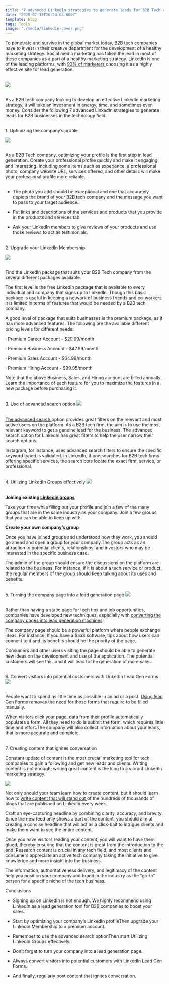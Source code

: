 ```yaml
---
title: "7 advanced LinkedIn strategies to generate leads for B2B Tech companies"
date: "2020-07-13T16:24:04.000Z"
template: blog
tags: Tools
image: "./media/linkedin-cover.png"
---
```


To penetrate and survive in the global market today, B2B tech companies have to invest in their creative department for the development of a healthy marketing strategy.
Social media marketing has taken the lead in most of these companies as a part of a healthy marketing strategy. LinkedIn is one of the leading platforms, with <a target="_blank" href="https://www.falcon.io/insights-hub/topics/social-media-strategy/the-essential-linkedin-b2b-marketing-guide-for-2018/">   93% of marketers </a> choosing it as a highly effective site for lead generation. <br> </br>

<img src="./media/linkedin-1.png"> <br> </br>

As a B2B tech company looking to develop an effective LinkedIn marketing strategy, it will take an investment in energy, time, and sometimes even money.
Consider the following 7 advanced LinkedIn strategies to generate leads for B2B businesses in the technology field. <br> </br>

<title-5 align="centered"> 1.  	Optimizing the company’s profile </title-5>

<img src="./media/linkedin-2.PNG"> <br> </br>

As a B2B Tech company, optimizing your profile is the first step in lead generation. Create your professional profile quickly and make it engaging and interesting. Including some items such as  experience, a professional photo, company website URL, services offered, and other details will make your professional profile more reliable. <br> </br>

* The photo you add should be exceptional and one that accurately depicts the brand of your B2B tech company and the message you want to pass to your target audience.

* Put links  and descriptions of the services and products that you provide in the products and services tab.

* Ask your LinkedIn members to give reviews of your products and use those reviews to act as testimonials.  <br> </br>

<title-5 align="centered"> 2.  	Upgrade your LinkedIn Membership </title-5>

<img src="./media/linkedin-3.PNG"> <br> </br>

Find the LinkedIn package that suits your B2B Tech company from the several different packages available.

The first level is the free LinkedIn package that is available to every individual and company that signs up to LinkedIn. Though this basic package is useful in keeping a network of business friends and co-workers, it is limited in terms of features that would be needed by a B2B tech company.

A good level of package that suits businesses is the premium package, as it has more advanced features. The following are the available different pricing levels for different needs:

·         Premium Career Account - $29.99/month

·         Premium Business Account - $47.99/month

·         Premium Sales Account - $64.99/month

·         Premium Hiring Account - $99.95/month 

Note that the above Business, Sales, and Hiring account are billed annually. Learn the importance of each feature for you to maximize the features in a new package before purchasing it. <br> </br>


<title-5 align="centered"> 3.      Use of advanced search option </title-5>
<img src="./media/linkedin-4.jpg"> <br> </br>

<a target="_blank" href="https://www.cleverly.co/blog/linkedin-advanced-search-tactics-101">   The advanced search </a> option provides great filters on the relevant and most active users on the platform. As a B2B tech firm, the aim is to use the most relevant keyword to get a genuine lead for the business. The advanced search option for LinkedIn has great filters to help the user narrow their search options.

Instagram, for instance, uses advanced search filters to ensure the specific keyword typed is validated. In LinkedIn, if one searches for B2B tech firms offering specific services, the search bots locate the exact firm, service, or professional. <br> </br>

<title-5 align="centered"> 4.      Utilizing LinkedIn Groups effectively </title-5>
<img src="./media/linkedin-5.gif"> <br> </br>

**Joining existing <a target="_blank" href="https://blog.linkedin.com/2018/september/10/unveiling-a-new-linkedin-groups-experience-a-shared-space-to-build-community">    Linkedin groups </a>**

Take your time while filling out your profile and join a few of the many groups that are in the same industry as your company. Join a few groups that you can be able to keep up with.

**Create your own company’s group**

Once you have joined groups and understood how they work, you should go ahead and open a group for your company.The group acts as an attraction to potential clients, relationships, and investors who may be interested in the specific business case.

The admin of the group should ensure the discussions on the platform are related to the business. For instance, if it is about a tech service or product, the regular members of the group should keep talking about its uses and benefits. <br> </br>

<title-5 align="centered"> 5.  	Turning the company page into a lead generation page </title-5>
<img src="./media/linkedin-6.gif"> <br> </br>

Rather than having a static page for tech tips and job opportunities, companies have developed new techniques, especially with <a target="_blank" href="https://www.linkedin.com/pulse/how-do-you-turn-linkedin-company-page-lead-generator-toby-marshall/">   converting the company pages into lead generation machines</a>.

The company page should be a powerful platform where people exchange ideas. For instance, if you have a SaaS software, tips about how users can connect to it and its benefits should be the priority of the page.

Consumers and other users visiting the page should be able to generate new ideas on the development and use of the application. The potential customers will see this, and it will lead to the generation of more sales. <br> </br>

<title-5 align="centered"> 6.  	Convert visitors into potential customers with LinkedIn Lead Gen Forms </title-5>
<img src="./media/linkedin-7.gif"> <br> </br>

People want to spend as little time as possible in an ad or a post. <a target="_blank" href="https://business.linkedin.com/marketing-solutions/blog/best-practices--lead-generation/2017/how-to-use-linkedin-lead-gen-forms">    Using lead Gen Forms </a> removes the need for those forms that require to be filled manually. 

When visitors click your page, data from their profile automatically populates a form. All they need to do is submit the form, which requires little time and effort.The company will also collect information about your leads, that is more accurate and complete. <br> </br>

<title-5 align="centered"> 7.  	Creating content that ignites conversation </title-5>

Constant update of content is the most crucial marketing tool for tech companies to gain a following and get new leads and clients. Writing content is not enough; writing great content is the king to a vibrant LinkedIn marketing strategy. 

<img src="./media/linkedin-8.jpg"> 

Not only should your team learn how to create content, but it should learn how to <a target="_blank" href="https://www.referralcandy.com/blog/viral-on-linkedin/">   write content that will stand out </a> of the hundreds of thousands of blogs that are published on LinkedIn every week.

Craft an eye-capturing headline by combining clarity, accuracy, and brevity. Since the new feed only shows a part of the content, you should aim at creating a concise headline that will act as a click-bait to intrigue clients and make them want to see the entire content.

 Once you have visitors reading your content, you will want to have them glued, thereby ensuring that the content is great from the introduction to the end. Research content is crucial in any tech field, and most clients and consumers appreciate an active tech company taking the initiative to give knowledge and more insight into the business.

The information, authoritativeness delivery, and legitimacy of the content help you position your company and brand in the industry as the “go-to” person for a specific niche of the tech business.

<title-5 align="left"> Conclusions </title-5>

* Signing up on LinkedIn is not enough. We highly recommend using LinkedIn as a lead generation tool for B2B companies to boost your sales.

* Start by optimizing your company’s LinkedIn profileThen upgrade your LinkedIn Membership to a premium account.

* Remember to use the advanced search optionThen start Utilizing LinkedIn Groups effectively.

* Don’t forget to turn your company into a lead generation page.

* Always convert visitors into potential customers with LinkedIn Lead Gen Forms.

* And finally, regularly post content that ignites conversation.
